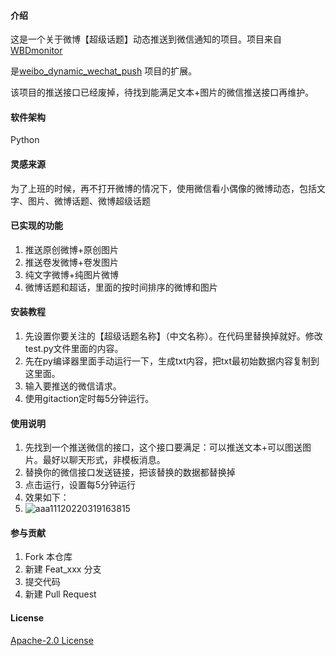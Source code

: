 #### 介绍

这是一个关于微博【超级话题】动态推送到微信通知的项目。项目来自[WBDmonitor](https://github.com/Bla1n/WBDmonitor)

是[weibo_dynamic_wechat_push](https://github.com/liurenjie520/weibo_dynamic_wechat_push) 项目的扩展。

该项目的推送接口已经废掉，待找到能满足文本+图片的微信推送接口再维护。

#### 软件架构
Python

#### 灵感来源

为了上班的时候，再不打开微博的情况下，使用微信看小偶像的微博动态，包括文字、图片、微博话题、微博超级话题

#### 已实现的功能

1. 推送原创微博+原创图片
2. 推送卷发微博+卷发图片
3. 纯文字微博+纯图片微博
4. 微博话题和超话，里面的按时间排序的微博和图片

#### 安装教程

1. 先设置你要关注的【超级话题名称】（中文名称）。在代码里替换掉就好。修改test.py文件里面的内容。
2. 先在py编译器里面手动运行一下，生成txt内容，把txt最初始数据内容复制到这里面。
3. 输入要推送的微信请求。
4. 使用gitaction定时每5分钟运行。


#### 使用说明

1. 先找到一个推送微信的接口，这个接口要满足：可以推送文本+可以图送图片。最好以聊天形式，非模板消息。
2. 替换你的微信接口发送链接，把该替换的数据都替换掉
3. 点击运行，设置每5分钟运行
4. 效果如下：
5. ![aaa11120220319163815](https://user-images.githubusercontent.com/26820680/159114136-9357cd59-9e0c-47b9-bcbe-50b93c4d2a19.png)


#### 参与贡献

1. Fork 本仓库
2. 新建 Feat_xxx 分支
3. 提交代码
4. 新建 Pull Request
#### License
[Apache-2.0 License](https://github.com/liurenjie520/weibo_dynamic_push/blob/main/LICENSE)
